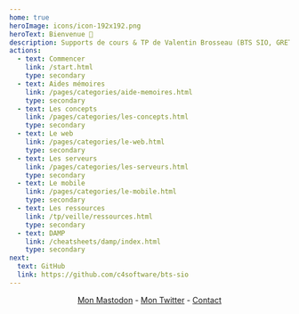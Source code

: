 ```yaml
---
home: true
heroImage: icons/icon-192x192.png
heroText: Bienvenue 👋
description: Supports de cours & TP de Valentin Brosseau (BTS SIO, GRETA, MyDigitalSchool, ESEO)
actions:
  - text: Commencer
    link: /start.html
    type: secondary
  - text: Aides mémoires
    link: /pages/categories/aide-memoires.html
    type: secondary
  - text: Les concepts
    link: /pages/categories/les-concepts.html
    type: secondary
  - text: Le web
    link: /pages/categories/le-web.html
    type: secondary
  - text: Les serveurs
    link: /pages/categories/les-serveurs.html
    type: secondary
  - text: Le mobile
    link: /pages/categories/le-mobile.html
    type: secondary
  - text: Les ressources
    link: /tp/veille/ressources.html
    type: secondary
  - text: DAMP
    link: /cheatsheets/damp/index.html
    type: secondary
next:
  text: GitHub
  link: https://github.com/c4software/bts-sio
---
```


<center>
  <a rel="me" href="https://mastodon.gougere.fr/@c4software">Mon Mastodon</a> - <a rel="me" href="https://twitter.com/c4software">Mon Twitter</a> - <a rel="contact" href="/pages/contact.html">Contact</a>
</center>
